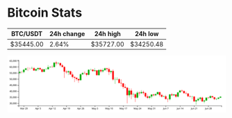 # Bitcoin Stats

BTC/USDT|24h change|24h high|24h low|
|---|---|---|---|
|$35445.00|2.64%|$35727.00|$34250.48|

<img src="./chart.svg">

